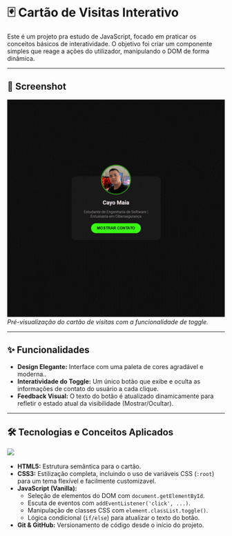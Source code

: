 # 🃏 Cartão de Visitas Interativo

Este é um projeto pra estudo de JavaScript, focado em praticar os conceitos básicos de interatividade. O objetivo foi criar um componente simples que reage a ações do utilizador, manipulando o DOM de forma dinâmica.

---

## 📸 Screenshot

![Prévia da Aplicação](https://github.com/cayohenryck/cartao-de-visitas-interativo/blob/main/assets/preview.gif?raw=true)
*Pré-visualização do cartão de visitas com a funcionalidade de toggle.*

---

## ✨ Funcionalidades

- **Design Elegante:** Interface com uma paleta de cores agradável e moderna..
- **Interatividade do Toggle:** Um único botão que exibe e oculta as informações de contato do usuário a cada clique.
- **Feedback Visual:** O texto do botão é atualizado dinamicamente para refletir o estado atual da visibilidade (Mostrar/Ocultar).

---

## 🛠️ Tecnologias e Conceitos Aplicados

<p>
  <img src="https://skillicons.dev/icons?i=html,css,js,git" />
</p>

-   **HTML5:** Estrutura semântica para o cartão.
-   **CSS3:** Estilização completa, incluindo o uso de variáveis CSS (`:root`) para um tema flexível e facilmente customizavel.
-   **JavaScript (Vanilla):**
    -   Seleção de elementos do DOM com `document.getElementById`.
    -   Escuta de eventos com `addEventListener('click', ...)`.
    -   Manipulação de classes CSS com `element.classList.toggle()`.
    -   Lógica condicional (`if/else`) para atualizar o texto do botão.
-   **Git & GitHub:** Versionamento de código desde o início do projeto.
